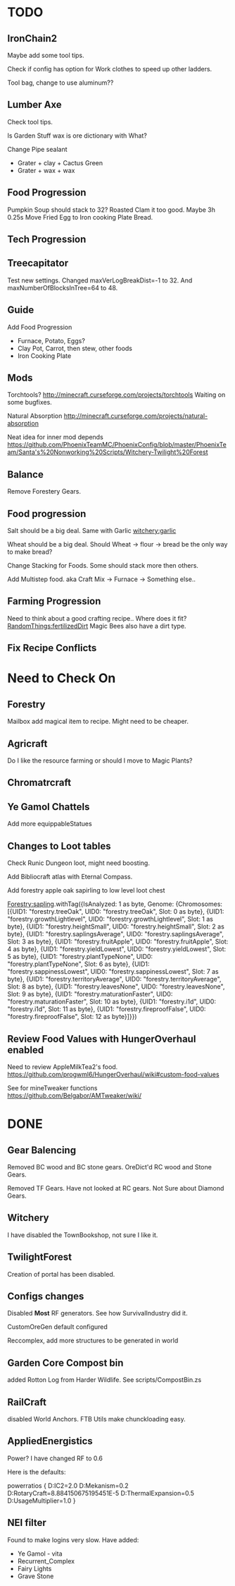 TODO
==== 

IronChain2
----------

Maybe add some tool tips.

Check if config has option for Work clothes to speed up other ladders.

Tool bag, change to use aluminum?? 

Lumber Axe
----------

Check tool tips.

Is Garden Stuff wax is ore dictionary with What?


Change Pipe sealant 
 * Grater + clay + Cactus Green
 * Grater + wax + wax


Food Progression
----------------

Pumpkin Soup should stack to 32?
Roasted Clam it too good. Maybe 3h 0.25s
Move Fried Egg to Iron cooking Plate
Bread.


Tech Progression
----------------






Treecapitator
-------------

Test new settings. Changed maxVerLogBreakDist=-1 to 32. And maxNumberOfBlocksInTree=64 to 48.

Guide
-----

Add Food Progression
 * Furnace, Potato, Eggs?
 * Clay Pot, Carrot, then stew, other foods
 * Iron Cooking Plate

Mods
----


Torchtools?
http://minecraft.curseforge.com/projects/torchtools
Waiting on some bugfixes.

Natural Absorption
http://minecraft.curseforge.com/projects/natural-absorption



Neat idea for inner mod depends
https://github.com/PhoenixTeamMC/PhoenixConfig/blob/master/PhoenixTeam/Santa's%20Nonworking%20Scripts/Witchery-Twilight%20Forest


Balance
-------


Remove Forestery Gears.

Food progression
----------------

 Salt should be a big deal. 
 Same with Garlic <witchery:garlic>

 Wheat should be a big deal.
 Should Wheat -> flour -> bread be the only way to make bread?

 Change Stacking for Foods. Some should stack more then others. 

 Add Multistep food. aka Craft Mix -> Furnace -> Something else..

Farming Progression
-------------------

 Need to think about a good crafting recipe.. Where does it fit? <RandomThings:fertilizedDirt>
 Magic Bees also have a dirt type.


Fix Recipe Conflicts
--------------------



Need to Check On
================


Forestry
--------

Mailbox add magical item to recipe. Might need to be cheaper.


Agricraft
---------

Do I like the resource farming or should I move to Magic Plants?



Chromatrcraft
-------------


Ye Gamol Chattels
-----------------

Add more equippableStatues





Changes to Loot tables
----------------------

Check Runic Dungeon loot, might need boosting.

Add Bibliocraft atlas with Eternal Compass.

Add forestry apple oak sapirling to low level loot chest 

<Forestry:sapling>.withTag({IsAnalyzed: 1 as byte, Genome: {Chromosomes: [{UID1: "forestry.treeOak", UID0: "forestry.treeOak", Slot: 0 as byte}, {UID1: "forestry.growthLightlevel", UID0: "forestry.growthLightlevel", Slot: 1 as byte}, {UID1: "forestry.heightSmall", UID0: "forestry.heightSmall", Slot: 2 as byte}, {UID1: "forestry.saplingsAverage", UID0: "forestry.saplingsAverage", Slot: 3 as byte}, {UID1: "forestry.fruitApple", UID0: "forestry.fruitApple", Slot: 4 as byte}, {UID1: "forestry.yieldLowest", UID0: "forestry.yieldLowest", Slot: 5 as byte}, {UID1: "forestry.plantTypeNone", UID0: "forestry.plantTypeNone", Slot: 6 as byte}, {UID1: "forestry.sappinessLowest", UID0: "forestry.sappinessLowest", Slot: 7 as byte}, {UID1: "forestry.territoryAverage", UID0: "forestry.territoryAverage", Slot: 8 as byte}, {UID1: "forestry.leavesNone", UID0: "forestry.leavesNone", Slot: 9 as byte}, {UID1: "forestry.maturationFaster", UID0: "forestry.maturationFaster", Slot: 10 as byte}, {UID1: "forestry.i1d", UID0: "forestry.i1d", Slot: 11 as byte}, {UID1: "forestry.fireproofFalse", UID0: "forestry.fireproofFalse", Slot: 12 as byte}]}})



Review Food Values with HungerOverhaul enabled
----------------------------------------------

Need to review AppleMilkTea2's food.
https://github.com/progwml6/HungerOverhaul/wiki#custom-food-values

See for mineTweaker functions
https://github.com/Belgabor/AMTweaker/wiki/




DONE
==== 

Gear Balencing
--------------

Removed BC wood and BC stone gears. OreDict'd RC wood and Stone Gears.

Removed TF Gears. Have not looked at RC gears. Not Sure about Diamond Gears.

Witchery
--------

 I have disabled the TownBookshop, not sure I like it.

TwilightForest
--------------

 Creation of portal has been disabled.

Configs changes 
--------------- 

 Disabled **Most** RF generators. See how SurvivalIndustry did it.

 CustomOreGen default configured

 Reccomplex, add more structures to be generated in world


Garden Core Compost bin
-----------------------
 
 added Rotton Log from Harder Wildlife.
 See scripts/CompostBin.zs


RailCraft 
---------

 disabled World Anchors. FTB Utils make chunckloading easy.


AppliedEnergistics 
------------------

 Power? I have changed RF to 0.6

 Here is the defaults:

powerratios {
    D:IC2=2.0
    D:Mekanism=0.2
    D:RotaryCraft=8.884150675195451E-5
    D:ThermalExpansion=0.5
    D:UsageMultiplier=1.0
}

NEI filter
----------

Found to make logins very slow.
Have added:

 - Ye Gamol - vita
 - Recurrent_Complex
 - Fairy Lights
 - Grave Stone


